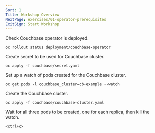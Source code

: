 ```yaml
---
Sort: 1
Title: Workshop Overview
NextPage: exercises/01-operator-prerequisites
ExitSign: Start Workshop
---
```


Check Couchbase operator is deployed.

```execute-1
oc rollout status deployment/couchbase-operator
```

Create secret to be used for Couchbase cluster.

```execute-1
oc apply -f couchbase/secret.yaml
```

Set up a watch of pods created for the Couchbase cluster.

```execute-2
oc get pods -l couchbase_cluster=cb-example --watch
```

Create the Couchbase cluster.

```execute-1
oc apply -f couchbase/couchbase-cluster.yaml
```

Wait for all three pods to be created, one for each replica, then kill the watch.

```execute-2
<ctrl+c>
```
